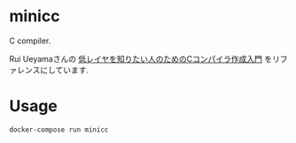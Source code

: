# minicc
C compiler.

Rui Ueyamaさんの [低レイヤを知りたい人のためのCコンパイラ作成入門](https://www.sigbus.info/compilerbook) をリファレンスにしています.

# Usage
`docker-compose run minicc`

